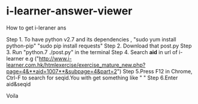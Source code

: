 i-learner-answer-viewer
=======================

How to get i-leraner ans

Step 1. To have python v2.7 and its dependencies , "sudo yum install python-pip" "sudo pip install requests"
Step 2. Download that post.py
Step 3. Run "python.7 ./post.py" in the terminal
Step 4. Search **aid** in url of i-learner e.g ("http://www.i-learner.com.hk/htmlexercise/exercise_mature_new.php?page=4&**aid=1007**&subpage=4&part=2")
Step 5.Press F12 in Chrome, Ctrl-F to search for seqid.You with get something like " <input type="hidden" id="seqid" name="seqid" value="**16**">"
Step 6.Enter aid&seqid

Voila
